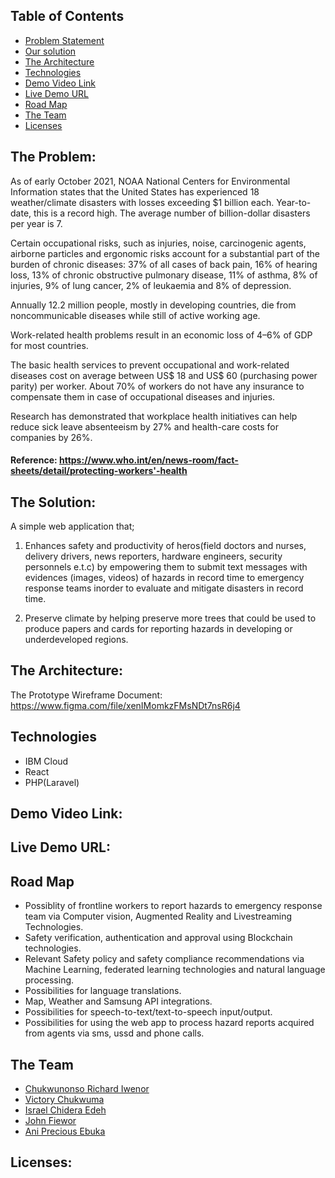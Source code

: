 ## Table of Contents
- [Problem Statement](#the-problem)
- [Our solution](#the-solution)
- [The Architecture](#the-architecture)
- [Technologies](#technologies)
- [Demo Video Link](#demo-video-link)
- [Live Demo URL](#live-demo-url)
- [Road Map](#road-map)
- [The Team](#the-team)
- [Licenses](#licenses)


## The Problem:

As of early October 2021, NOAA National Centers for Environmental Information states that the United States has experienced 18 weather/climate disasters with losses exceeding $1 billion each. 
Year-to-date, this is a record high. 
The average number of billion-dollar disasters per year is 7.

Certain occupational risks, such as injuries, noise, carcinogenic agents, airborne particles and ergonomic risks account for a substantial part of the burden of chronic diseases: 37% of all cases of back pain, 16% of hearing loss, 13% of chronic obstructive pulmonary disease, 11% of asthma, 8% of injuries, 9% of lung cancer, 2% of leukaemia and 8% of depression.

Annually 12.2 million people, mostly in developing countries, die from noncommunicable diseases while still of active working age.

Work-related health problems result in an economic loss of 4–6% of GDP for most countries.

The basic health services to prevent occupational and work-related diseases cost on average between US$ 18 and US$ 60 (purchasing power parity) per worker.
About 70% of workers do not have any insurance to compensate them in case of occupational diseases and injuries.


Research has demonstrated that workplace health initiatives can help reduce sick leave absenteeism by 27% and health-care costs for companies by 26%.

#### Reference: https://www.who.int/en/news-room/fact-sheets/detail/protecting-workers'-health

## The Solution:

A  simple web application that;
1. Enhances safety and productivity of heros(field doctors and nurses, delivery drivers, news reporters, hardware engineers, security personnels e.t.c) by empowering them to submit text messages with evidences (images, videos) of hazards in record time to emergency response teams inorder to evaluate and mitigate disasters in record time.

<!-- 2. Enables other heros such as frontline security software developers to recieve, visualize and evaluate notifications about bugs from various apps on the same dashboard in record time.
Software users can reports bugs via  text, screenshots, screencasts, silent and voiced screen recording of such bugs. -->

2. Preserve climate by helping preserve more trees that could be used to produce papers and cards for reporting hazards in developing or underdeveloped regions.

## The Architecture:

The Prototype Wireframe Document: https://www.figma.com/file/xenIMomkzFMsNDt7nsR6j4

<!-- The Technologies/Hardwares/Softwares/Libraries/Datasets/APIs/Services/Systems used: -->
## Technologies
- IBM Cloud
- React
- PHP(Laravel)

## Demo Video Link:

## Live Demo URL:

## Road Map
- Possiblity of frontline workers to report hazards to emergency response team via Computer vision,  Augmented Reality and Livestreaming Technologies.
- Safety verification, authentication and approval using Blockchain technologies.
- Relevant Safety policy and  safety compliance recommendations via Machine Learning, federated learning technologies and natural language processing.
- Possibilities for language translations.
- Map, Weather and Samsung API integrations.
- Possibilities for speech-to-text/text-to-speech  input/output.
- Possibilities for using the web app to process hazard reports acquired from agents via sms, ussd and phone calls.
## The Team
- [Chukwunonso Richard Iwenor](https://github.com/RichardTalented)
- [Victory Chukwuma]()
- [Israel Chidera Edeh](https://github.com/IsraelChidera)
- [John Fiewor](https://github.com/Fiewor)
- [Ani Precious Ebuka]()

## Licenses:
